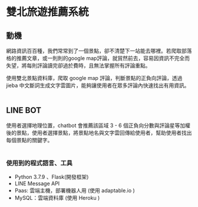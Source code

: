 # 雙北旅遊推薦系統
## 動機

網路資訊百百種，我們常常到了一個景點，卻不清楚下一站能去哪裡。若爬取部落格的推薦文章，或一則則的google map評論，就貿然前去，容易因資訊不完全而失望，將每則評論讀完卻過於費時，且無法掌握所有評論重點。

使用雙北景點資料庫，爬取 google map 評論，判斷景點的正負向評論，透過 jieba 中文斷詞生成文字雲圖片，能夠讓使用者在眾多評論內快速找出有用資訊。
</br></br>

## LINE BOT

使用者選擇地理位置，chatbot 會推薦該區域 3 - 6 個正負向分數與評論星等加權後的景點，使用者選擇景點，將景點地名與文字雲回傳給使用者，幫助使用者找出每個景點的關鍵字。
</br></br>

### 使用到的程式語言、工具
- Python 3.7.9 、Flask(開發框架)
- LINE Message API
- Paas: 雲端主機，部署機器人用 (使用 adaptable.io )
- MySQL：雲端資料庫 (使用 Heroku )

